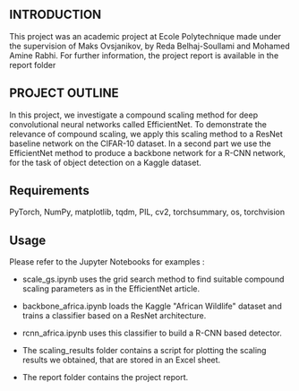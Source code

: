 ## INTRODUCTION

This project was an academic project at Ecole Polytechnique made under the supervision of Maks Ovsjanikov, by Reda Belhaj-Soullami and Mohamed Amine Rabhi.
For further information, the project report is available in the report folder


## PROJECT OUTLINE

In this project, we investigate a compound scaling method for deep convolutional
neural networks called EfficientNet. To demonstrate the relevance of compound
scaling, we apply this scaling method to a ResNet baseline network on the
CIFAR-10 dataset. In a second part we use the EfficientNet method to produce
a backbone network for a R-CNN network, for the task of object detection on a
Kaggle dataset.

## Requirements

PyTorch, NumPy, matplotlib, tqdm, PIL, cv2, torchsummary, os, torchvision

## Usage

 Please refer to the Jupyter Notebooks for examples : 

 - scale_gs.ipynb uses the grid search method to find suitable compound scaling parameters as in the EfficientNet article.

 - backbone_africa.ipynb loads the Kaggle "African Wildlife" dataset and trains a classifier based on a ResNet architecture.

 - rcnn_africa.ipynb uses this classifier to build a R-CNN based detector.

 - The scaling_results folder contains a script for plotting the scaling results we obtained, that are stored in an Excel sheet.

 - The report folder contains the project report.

